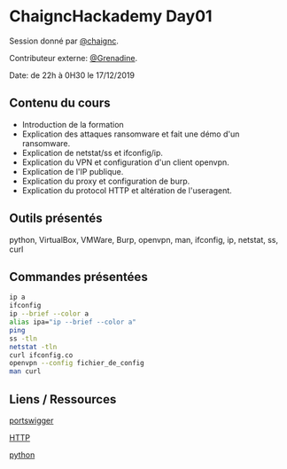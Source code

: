 # ChaigncHackademy Day01
Session donné par [@chaignc][@chaignc].

Contributeur externe: [@Grenadine][@Grenadine].

Date: de 22h à 0H30 le 17/12/2019

## Contenu du cours

* Introduction de la formation
* Explication des attaques ransomware et fait une démo d'un ransomware.
* Explication de netstat/ss et ifconfig/ip.
* Explication du VPN et configuration d'un client openvpn.
* Explication de l'IP publique.
* Explication du proxy et configuration de burp.
* Explication du protocol HTTP et altération de l'useragent.

## Outils présentés

python, VirtualBox, VMWare, Burp, openvpn, man, ifconfig, ip, netstat, ss, curl

## Commandes présentées
```sh
ip a
ifconfig
ip --brief --color a
alias ipa="ip --brief --color a"
ping
ss -tln
netstat -tln
curl ifconfig.co
openvpn --config fichier_de_config
man curl
```

## Liens / Ressources
[portswigger](https://portswigger.net/burp/communitydownload)

[HTTP](https://fr.wikipedia.org/wiki/Hypertext_Transfer_Protocol)

[python](https://www.python.org/)


[@chaignc]:https://twitter.com/chaignc
[hexpresso]:https://hexpresso.github.io
[@Grenadine]:https://twitter.com/Greynardine
[@SaxX]:https://twitter.com/_saxx_
